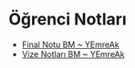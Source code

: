 # Öğrenci Notları

- [Final Notu BM ~ YEmreAk](./%C3%96%C4%9Frenci%20Notlar%C4%B1/Final%20Notu%20BM%20~%20YEmreAk.pdf)
- [Vize Notları BM ~ YEmreAk](./%C3%96%C4%9Frenci%20Notlar%C4%B1/Vize%20Notlar%C4%B1%20BM%20~%20YEmreAk.pdf)
